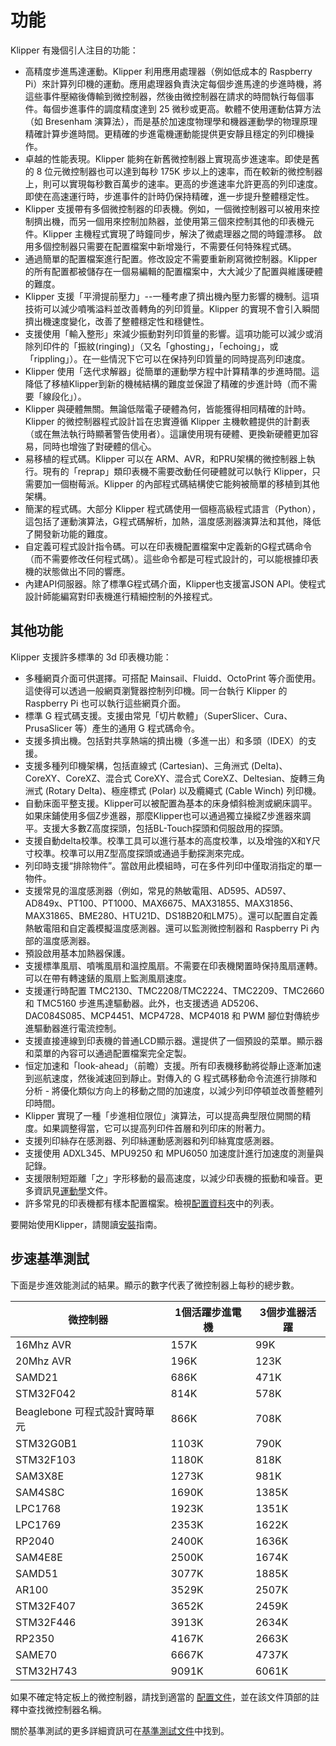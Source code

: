 # 功能

Klipper 有幾個引人注目的功能：

* 高精度步進馬達運動。Klipper 利用應用處理器（例如低成本的 Raspberry Pi）來計算列印機的運動。應用處理器負責決定每個步進馬達的步進時機，將這些事件壓縮後傳輸到微控制器，然後由微控制器在請求的時間執行每個事件。每個步進事件的調度精度達到 25 微秒或更高。軟體不使用運動估算方法（如 Bresenham 演算法），而是基於加速度物理學和機器運動學的物理原理精確計算步進時間。更精確的步進電機運動能提供更安靜且穩定的列印機操作。
* 卓越的性能表現。Klipper 能夠在新舊微控制器上實現高步進速率。即使是舊的 8 位元微控制器也可以達到每秒 175K 步以上的速率，而在較新的微控制器上，則可以實現每秒數百萬步的速率。更高的步進速率允許更高的列印速度。即使在高速運行時，步進事件的計時仍保持精確，進一步提升整體穩定性。
* Klipper 支援帶有多個微控制器的印表機。例如，一個微控制器可以被用來控制擠出機，而另一個用來控制加熱器，並使用第三個來控制其他的印表機元件。Klipper 主機程式實現了時鐘同步，解決了微處理器之間的時鐘漂移。 啟用多個控制器只需要在配置檔案中新增幾行，不需要任何特殊程式碼。
* 通過簡單的配置檔案進行配置。修改設定不需要重新刷寫微控制器。Klipper 的所有配置都被儲存在一個易編輯的配置檔案中，大大減少了配置與維護硬體的難度。
* Klipper 支援「平滑提前壓力」--一種考慮了擠出機內壓力影響的機制。這項技術可以減少噴嘴溢料並改善轉角的列印質量。Klipper 的實現不會引入瞬間擠出機速度變化，改善了整體穩定性和穩健性。
* 支援使用「輸入整形」來減少振動對列印質量的影響。這項功能可以減少或消除列印件的「振紋(ringing)」（又名「ghosting」，「echoing」，或「rippling」）。在一些情況下它可以在保持列印質量的同時提高列印速度。
* Klipper 使用「迭代求解器」從簡單的運動學方程中計算精準的步進時間。這降低了移植Klipper到新的機械結構的難度並保證了精確的步進計時（而不需要「線段化」）。
* Klipper 與硬體無關。無論低階電子硬體為何，皆能獲得相同精確的計時。Klipper 的微控制器程式設計旨在忠實遵循 Klipper 主機軟體提供的計劃表（或在無法執行時顯著警告使用者）。這讓使用現有硬體、更換新硬體更加容易，同時也增強了對硬體的信心。
* 易移植的程式碼。Klipper 可以在 ARM、AVR，和PRU架構的微控制器上執行。現有的「reprap」類印表機不需要改動任何硬體就可以執行 Klipper，只需要加一個樹莓派。Klipper 的內部程式碼結構使它能夠被簡單的移植到其他架構。
* 簡潔的程式碼。大部分 Klipper 程式碼使用一個極高級程式語言（Python），這包括了運動演算法，G程式碼解析，加熱，溫度感測器演算法和其他，降低了開發新功能的難度。
* 自定義可程式設計指令碼。可以在印表機配置檔案中定義新的G程式碼命令（而不需要修改任何程式碼）。這些命令都是可程式設計的，可以能根據印表機的狀態做出不同的響應。
* 內建API伺服器。除了標準G程式碼介面，Klipper也支援富JSON API。使程式設計師能編寫對印表機進行精細控制的外接程式。

## 其他功能

Klipper 支援許多標準的 3d 印表機功能：

* 多種網頁介面可供選擇。可搭配 Mainsail、Fluidd、OctoPrint 等介面使用。這使得可以透過一般網頁瀏覽器控制列印機。同一台執行 Klipper 的 Raspberry Pi 也可以執行這些網頁介面。
* 標準 G 程式碼支援。支援由常見「切片軟體」（SuperSlicer、Cura、PrusaSlicer 等）產生的通用 G 程式碼命令。
* 支援多擠出機。包括對共享熱端的擠出機（多進一出）和多頭（IDEX）的支援。
* 支援多種列印機架構，包括直線式 (Cartesian)、三角洲式 (Delta)、CoreXY、CoreXZ、混合式 CoreXY、混合式 CoreXZ、Deltesian、旋轉三角洲式 (Rotary Delta)、極座標式 (Polar) 以及纜繩式 (Cable Winch) 列印機。
* 自動床面平整支援。Klipper可以被配置為基本的床身傾斜檢測或網床調平。如果床鋪使用多個Z步進器，那麼Klipper也可以通過獨立操縱Z步進器來調平。支援大多數Z高度探頭，包括BL-Touch探頭和伺服啟用的探頭。
* 支援自動delta校準。校準工具可以進行基本的高度校準，以及增強的X和Y尺寸校準。校準可以用Z型高度探頭或通過手動探測來完成。
* 列印時支援“排除物件”。當啟用此模組時，可在多件列印中僅取消指定的單一物件。
* 支援常見的溫度感測器（例如，常見的熱敏電阻、AD595、AD597、AD849x、PT100、PT1000、MAX6675、MAX31855、MAX31856、MAX31865、BME280、HTU21D、DS18B20和LM75）。還可以配置自定義熱敏電阻和自定義模擬溫度感測器。還可以監測微控制器和 Raspberry Pi 內部的溫度感測器。
* 預設啟用基本加熱器保護。
* 支援標準風扇、噴嘴風扇和溫控風扇。不需要在印表機閑置時保持風扇運轉。可以在帶有轉速錶的風扇上監測風扇速度。
* 支援運行時配置 TMC2130、TMC2208/TMC2224、TMC2209、TMC2660 和 TMC5160 步進馬達驅動器。此外，也支援透過 AD5206、DAC084S085、MCP4451、MCP4728、MCP4018 和 PWM 腳位對傳統步進驅動器進行電流控制。
* 支援直接連線到印表機的普通LCD顯示器。還提供了一個預設的菜單。顯示器和菜單的內容可以通過配置檔案完全定製。
* 恒定加速和「look-ahead」（前瞻）支援。所有印表機移動將從靜止逐漸加速到巡航速度，然後減速回到靜止。對傳入的 G 程式碼移動命令流進行排隊和分析 - 將優化類似方向上的移動之間的加速度，以減少列印停頓並改善整體列印時間。
* Klipper 實現了一種「步進相位限位」演算法，可以提高典型限位開關的精度。如果調整得當，它可以提高列印件首層和列印床的附著力。
* 支援列印絲存在感測器、列印絲運動感測器和列印絲寬度感測器。
* 支援使用 ADXL345、MPU9250 和 MPU6050 加速度計進行加速度的測量與記錄。
* 支援限制短距離「之」字形移動的最高速度，以減少印表機的振動和噪音。更多資訊見[運動學](Kinematics.md)文件。
* 許多常見的印表機都有樣本配置檔案。檢視[配置資料夾](../config/)中的列表。

要開始使用Klipper，請閱讀[安裝](Installation.md)指南。

## 步速基準測試

下面是步進效能測試的結果。顯示的數字代表了微控制器上每秒的總步數。

| 微控制器 | 1個活躍步進電機 | 3個步進器活躍 |
| --- | --- | --- |
| 16Mhz AVR | 157K | 99K |
| 20Mhz AVR | 196K | 123K |
| SAMD21 | 686K | 471K |
| STM32F042 | 814K | 578K |
| Beaglebone 可程式設計實時單元 | 866K | 708K |
| STM32G0B1 | 1103K | 790K |
| STM32F103 | 1180K | 818K |
| SAM3X8E | 1273K | 981K |
| SAM4S8C | 1690K | 1385K |
| LPC1768 | 1923K | 1351K |
| LPC1769 | 2353K | 1622K |
| RP2040 | 2400K | 1636K |
| SAM4E8E | 2500K | 1674K |
| SAMD51 | 3077K | 1885K |
| AR100 | 3529K | 2507K |
| STM32F407 | 3652K | 2459K |
| STM32F446 | 3913K | 2634K |
| RP2350 | 4167K | 2663K |
| SAME70 | 6667K | 4737K |
| STM32H743 | 9091K | 6061K |

如果不確定特定板上的微控制器，請找到適當的 [配置文件](../config/)，並在該文件頂部的註釋中查找微控制器名稱。

關於基準測試的更多詳細資訊可在[基準測試文件](Benchmarks.md)中找到。
